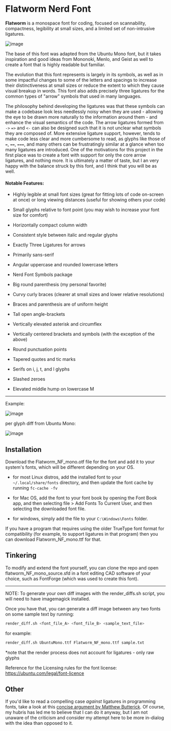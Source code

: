 # Flatworm Nerd Font

**Flatworm** is a monospace font for coding, focused on scannability, compactness, legibility at small sizes, and a limited set of non-intrusive ligatures.

![image](https://github.com/user-attachments/assets/f21e2ab4-408e-481e-b088-f45f000edc57)

The base of this font was adapted from the Ubuntu Mono font, but it takes inspiration and good ideas from Mononoki, Menlo, and Geist as well to create a font that is highly readable but familiar.

The evolution that this font represents is largely in its symbols, as well as in some impactful changes to some of the letters and spacings to increase their distinctiveness at small sizes or reduce the extent to which they cause visual breakup in words. This font also adds precisely three ligatures for the common types of "arrow" symbols that used in many languages. 

The philosophy behind developing the ligatures was that these symbols can make a codebase look less needlessly noisy when they are used - allowing the eye to be drawn more naturally to the information around them - and enhance the visual semantics of the code.  The arrow ligatures formed from `->` `=>` and `<-` can also be designed such that it is not unclear what symbols they are composed of. More extensive ligature support, however, tends to make code less clear and more cumbersome to read, as glyphs like those of `=`, `==`, `===`, and many others can be frustratingly similar at a glance when too many ligatures are introduced. One of the motivations for this project in the first place was to create a font with support for only the core arrow ligatures, and nothing more. It is ultimately a matter of taste, but I an very happy with the balance struck by this font, and I think that you will be as well.

#### Notable Features:

- Highly legible at small font sizes (great for fitting lots of code on-screen at once) or long viewing distances (useful for showing others your code)

- Small glyphs relative to font point (you may wish to increase your font size for comfort)

- Horizontally compact column width

- Consistent style between italic and regular glyphs

- Exactly Three Ligatures for arrows

- Primarily sans-serif

- Angular uppercase and rounded lowercase letters

- Nerd Font Symbols package

- Big round parenthesis (my personal favorite)

- Curvy curly braces (clearer at small sizes and lower relative resolutions)

- Braces and parenthesis are of uniform height

- Tall open angle-brackets

- Vertically elevated asterisk and circumflex

- Vertically centered brackets and symbols (with the exception of the above)

- Round punctuation points

- Tapered quotes and tic marks

- Serifs on i, j, t, and l glyphs

- Slashed zeroes

- Elevated middle hump on lowercase M

---

Example:

![image](https://github.com/user-attachments/assets/56e2d6e5-0fe5-4e99-9941-c711cc2224c6)

per glyph diff from Ubuntu Mono:

![image](https://github.com/user-attachments/assets/230e0b8b-b060-410f-ba5c-d549d0378b11)

## Installation

Download the Flatworm_NF_mono.otf file for the font and add it to your system's fonts, which will be different depending on your OS.

- for most Linux distros, add the installed font to your `~/.local/share/fonts` directory, and then update the font cache by running `fc-cache -fv`

- for Mac OS, add the font to your font book by opening the Font Book app, and then selecting file > Add Fonts To Current User, and then selecting the downloaded font file.

- for windows, simply add the file to your `C:\Windows\Fonts` folder.

If you have a program that requires using the older TrueType font format for compatibility (for example, to support ligatures in that program) then you can download Flatworm_NF_mono.ttf for that.

## Tinkering

To modify and extend the font yourself, you can clone the repo and open flatworm_NF_mono_source.sfd in a font editing CAD software of your choice, such as FontForge (which was used to create this font).

---

NOTE: To generate your own diff images with the render_diffs.sh script, you will need to have imagemagick installed.

Once you have that, you can generate a diff image between any two fonts on some sample text by running:

```sh
render_diff.sh <font_file_A> <font_file_B> <sample_text_file>
```

for example:
```sh
render_diff.sh UbuntuMono.ttf Flatworm_NF_mono.ttf sample.txt
```

*note that the render process does not account for ligatures - only raw glyphs

Reference for the Licensing rules for the font license: https://ubuntu.com/legal/font-licence

## Other

If you'd like to read a compelling case *against* ligatures in programming fonts, take a look at this [concise argument by Matthew Butterick](https://practicaltypography.com/ligatures-in-programming-fonts-hell-no.html). Of course, my hubris has led me to believe that I can do it anyway, but I am not unaware of the criticism and consider my attempt here to be more in-dialog with the idea than opposed to it.

